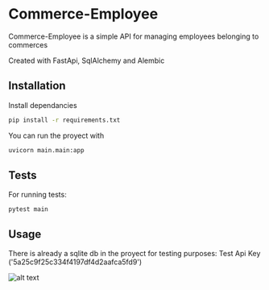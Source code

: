 # Commerce-Employee

Commerce-Employee is a simple API for managing employees belonging to commerces

Created with FastApi, SqlAlchemy and Alembic

## Installation

Install dependancies

```bash
pip install -r requirements.txt
```

You can run the proyect with

```bash
uvicorn main.main:app
```

## Tests

For running tests:

```
pytest main
```

## Usage

There is already a sqlite db in the proyect for testing purposes: Test Api Key ('5a25c9f25c334f4197df4d2aafca5fd9')

![alt text](https://drive.google.com/uc?id=1-AImlrHV4kZkrCKRukWHt-hnMINLjND4)
